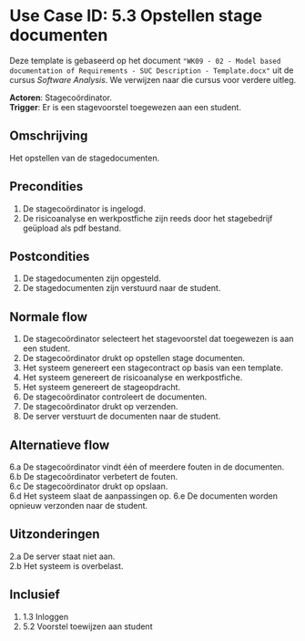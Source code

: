 # Use Case ID: 5.3 Opstellen stage documenten

Deze template is gebaseerd op het document `"WK09 - 02 - Model based documentation of Requirements - SUC Description - Template.docx"`
uit de cursus _Software Analysis_. We verwijzen naar die cursus voor verdere uitleg. 

**Actoren**: Stagecoördinator.                               
**Trigger**: Er is een stagevoorstel toegewezen aan een student.

## Omschrijving

Het opstellen van de stagedocumenten.

## Precondities

1. De stagecoördinator is ingelogd.
2. De risicoanalyse en werkpostfiche zijn reeds door het stagebedrijf geüpload als pdf bestand.

## Postcondities

1. De stagedocumenten zijn opgesteld.
2. De stagedocumenten zijn verstuurd naar de student.

## Normale flow

1. De stagecoördinator selecteert het stagevoorstel dat toegewezen is aan een student.
2. De stagecoördinator drukt op opstellen stage documenten.
3. Het systeem genereert een stagecontract op basis van een template.
4. Het systeem genereert de risicoanalyse en werkpostfiche.
5. Het systeem genereert de stageopdracht.
6. De stagecoördinator controleert de documenten.
7. De stagecoördinator drukt op verzenden.
8. De server verstuurt de documenten naar de student. 

## Alternatieve flow

6.a De stagecoördinator vindt één of meerdere fouten in de documenten.                                 
6.b De stagecoördinator verbetert de fouten.                                
6.c De stagecoördinator drukt op opslaan.                                       
6.d Het systeem slaat de aanpassingen op. 
6.e De documenten worden opnieuw verzonden naar de student.                         

## Uitzonderingen

2.a De server staat niet aan.                                
2.b Het systeem is overbelast.

## Inclusief

1. 1.3 Inloggen
2. 5.2 Voorstel toewijzen aan student

